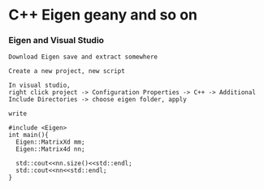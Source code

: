 # C++ Eigen geany and so on

### Eigen and Visual Studio

```
Download Eigen save and extract somewhere

Create a new project, new script

In visual studio, 
right click project -> Configuration Properties -> C++ -> Additional Include Directories -> choose eigen folder, apply

write 

#include <Eigen>
int main(){
  Eigen::MatrixXd mm;
  Eigen::Matrix4d nn;
  
  std::cout<<nn.size()<<std::endl;
  std::cout<<nn<<std::endl;
}
```
